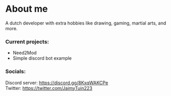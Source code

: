 # About me
A dutch developer with extra hobbies like drawing, gaming, martial arts, and more.

### Current projects: 
- Need2Mod<br>
- Simple discord bot example

### Socials: 
Discord server: https://discord.gg/8KxqWAKCPe <br>
Twitter: https://twitter.com/JaimyTuin223 
